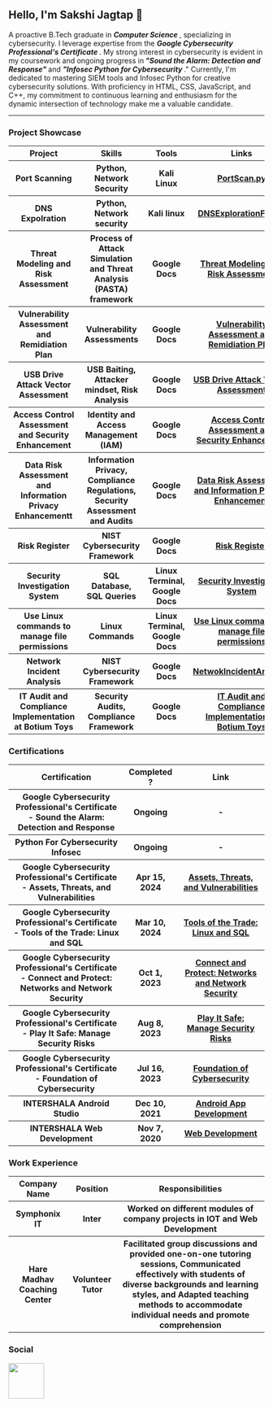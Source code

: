 <h2> Hello, I'm Sakshi Jagtap 🌱</h2>

<p> A proactive B.Tech graduate in <em> <b> Computer Science </b></em>, specializing in cybersecurity. I leverage expertise from the <em> <b>Google Cybersecurity Professional's Certificate  </b></em>. My strong interest in cybersecurity is evident in my coursework and ongoing progress in<em><b> "Sound the Alarm: Detection and Response" </b></em> and <em><b> "Infosec Python for Cybersecurity </b> </em>." Currently, I'm dedicated to mastering SIEM tools and Infosec Python for creative cybersecurity solutions. With proficiency in HTML, CSS, JavaScript, and C++, my commitment to continuous learning and enthusiasm for the dynamic intersection of technology make me a valuable candidate.</p>
<hr> 
 <h3> Project Showcase</h3>
 <table>
 <tr>
  <th> Project</th>
   <th> Skills</th>
   <th> Tools</th>
   <th> Links</th>
 </tr>
 <tr>
   <th>Port Scanning</th>
   <th> Python, Network Security</th>
   <th> Kali Linux</th>
   <th><a href = "https://github.com/SakshiPralhad/Projects/blob/main/PortScan.py"> PortScan.py</a></th>
 </tr>
 <tr>
   <th> DNS Expolration</th>
   <th>Python, Network security</th>
   <th> Kali linux </th>
   <th> <a href = "https://github.com/SakshiPralhad/Projects/tree/main/DNSExploration "> DNSExplorationFolder</a></th>
 </tr>
  <tr>
  <th> Threat Modeling and Risk Assessment</th>
   <th> Process of Attack Simulation and Threat Analysis (PASTA) framework</th>
   <th>Google Docs</th>
   <th> <a href = "https://github.com/SakshiPralhad/PASTAFramework">Threat Modeling and Risk Assessment</a></th>
 </tr>
  <tr>
  <th> Vulnerability Assessment and Remidiation Plan</th>
   <th>Vulnerability Assessments </th>
   <th> Google Docs</th>
   <th> <a href="https://github.com/SakshiPralhad/VulnerableAssessment">Vulnerability Assessment and Remidiation Plan</a></th>
 </tr>
  <tr>
  <th>USB Drive Attack Vector Assessment</th>
   <th>USB Baiting, Attacker mindset, Risk Analysis</th>
   <th> Google Docs</th>
   <th><a href="https://github.com/SakshiPralhad/USBBaiting">USB Drive Attack Vector Assessment</a></th>
 </tr>
  <tr>
  <th> Access Control Assessment and Security Enhancement</th>
   <th> Identity and Access Management (IAM)</th>
   <th>Google Docs</th>
   <th><a href="https://github.com/SakshiPralhad/AccessControl">Access Control Assessment and Security Enhancement</a></th>
 </tr>
  <tr>
  <th> Data Risk Assessment and Information Privacy Enhancementt</th>
   <th> Information Privacy, Compliance Regulations, Security Assessment and Audits</th>
   <th>Google Docs</th>
   <th><a href="https://github.com/SakshiPralhad/DataLeak">Data Risk Assessment and Information Privacy Enhancement</a></th>
 </tr>
 <tr>
   <th> Risk Register</th>
   <th>NIST Cybersecurity Framework</th>
   <th>Google Docs</th>
   <th> <a href = "https://github.com/SakshiPralhad/RiskRegister">Risk Register</a></th>
 </tr>
 <tr>
   <tr>
  <th> Security Investigation System</th>
   <th> SQL Database, SQL Queries</th>
   <th> Linux Terminal, Google Docs </th>
   <th><a href="https://github.com/SakshiPralhad/SqlQueries">Security Investigation System</a></th>
 </tr>
   <tr>
  <th> Use Linux commands to manage file permissions</th>
   <th> Linux Commands</th>
   <th> Linux Terminal, Google Docs</th>
   <th><a href="https://github.com/SakshiPralhad/Linux-File-Permission-">Use Linux commands to manage file permissions</a></th>
 </tr>
   <th>Network Incident Analysis </th>
   <th> NIST Cybersecurity Framework</th>
   <th> Google Docs</th>
   <th> <a href = "https://github.com/SakshiPralhad/NetworkIncidentAnalysis" > NetwokIncidentAnalysis</a></th>
 </tr>
 <tr>
  <th> IT Audit and Compliance Implementation at Botium Toys</th>
   <th> Security Audits, Compliance Framework </th>
   <th> Google Docs</th>
   <th><a href="https://github.com/SakshiPralhad/SecurityAudit">IT Audit and Compliance Implementation at Botium Toys</a></th>
 </tr>
 
 
   
 </table>
 <h3> Certifications </h3>
<table>
 <tr>
  <th> Certification</th>
   <th> Completed ?</th>
   <th> Link </th>
 </tr>
  <tr>
  <th>Google Cybersecurity Professional's Certificate - Sound the Alarm: Detection and Response </th>
   <th>Ongoing</th>
   <th> - </th>
 </tr>
  <tr>
  <th>Python For Cybersecurity Infosec</th>
   <th>Ongoing</th>
   <th> - </th>
 </tr>
 <tr>
  <th> Google Cybersecurity Professional's Certificate - Assets, Threats, and Vulnerabilities</th>
   <th>Apr 15, 2024</th>
   <th><a href = "https://drive.google.com/file/d/1Vaf-q6xD_4lqHeMtNanwmRboxzSAuDp4/view?usp=sharing">Assets, Threats, and Vulnerabilities</a> </th>
 </tr>
 <tr>
  <th>Google Cybersecurity Professional's Certificate - Tools of the Trade: Linux and SQL</th>
 <th>Mar 10, 2024</th>
  <th><a href="https://drive.google.com/file/d/1k2qBbCF47iYcHz41COE2Zeoy575sTioQ/view?usp=sharing">Tools of the Trade: Linux and SQL</a></th>
  </tr>
  <tr>
  <th> Google Cybersecurity Professional's Certificate - Connect and Protect: Networks and Network Security </th>
   <th> Oct 1, 2023</th>
   <th> <a href = "https://drive.google.com/file/d/1rCYcyfgyRwWAROTgbJ4nh9Gg2Dly7FfT/view?usp=sharing">Connect and Protect: Networks and Network Security</a> </th>
 </tr>
<tr>
  <th> Google Cybersecurity Professional's Certificate - Play It Safe: Manage Security Risks </th>
   <th>Aug 8, 2023</th>
   <th><a href = "https://drive.google.com/file/d/1JDt_Vyo1q_9hY42sr76w9pCICdq80Zch/view?usp=sharing">Play It Safe: Manage Security Risks </a></th>
 </tr>
<tr>
  <th> Google Cybersecurity Professional's Certificate - Foundation of Cybersecurity</th>
   <th>Jul 16,  2023</th>
   <th><a href="https://drive.google.com/file/d/1-l5-5EWgquCkmufHJn76C3SX2eesYfIc/view?usp=sharing"> Foundation of Cybersecurity</a> </th>
 </tr>
<tr>
  <th>INTERSHALA Android Studio</th>
   <th> Dec 10, 2021</th>
   <th> <a href="https://drive.google.com/file/d/1O2ea-YOQ4qS4x7syMPyxZlywUg-q7Qrb/view?usp=sharing">Android App Development</a> </th>
 </tr>
<tr>
  <th> INTERSHALA Web Development</th>
   <th> Nov 7, 2020</th>
   <th> <a href = "https://drive.google.com/file/d/1cSzM_jH_ewin2YZTY_Aatm2HgsqEehla/view?usp=sharing">Web Development</a> </th>
 </tr>
 

</table>
<h3> Work Experience </h3>
<table>
 <tr>
  <th>Company Name </th>
  <th>Position </th>
  <th>Responsibilities</th>
 </tr>
  <tr>
  <th>Symphonix IT</th>
  <th>Inter </th>
  <th>Worked on different modules of company projects in IOT and Web Development </th>
 </tr>
  <tr>
  <th>Hare Madhav Coaching Center </th>
  <th>Volunteer Tutor </th>
  <th>Facilitated group discussions and provided one-on-one tutoring sessions,
Communicated effectively with students of diverse backgrounds and learning styles, and 
Adapted teaching methods to accommodate individual needs and promote comprehension
</th>
 </tr>
</table>

<h3>Social</h3>
<a href = "https://www.linkedin.com/in/sakshi-jagtap-7837771a8/"><img src = "https://encrypted-tbn0.gstatic.com/images?q=tbn:ANd9GcToB5kZ3p6rX20iEz1XE6EaDhgGgSjEVOuRY8b2JDOyug&s" style = "width : 70px; height : 70px; display: inline-block;" ></a> 



